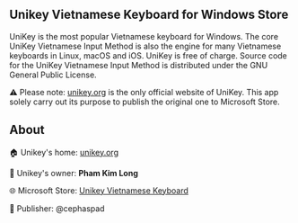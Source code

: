 ## Unikey Vietnamese Keyboard for Windows Store

UniKey is the most popular Vietnamese keyboard for Windows. The core UniKey Vietnamese Input Method is also the engine for many Vietnamese keyboards in Linux, macOS and iOS. UniKey is free of charge. Source code for the UniKey Vietnamese Input Method is distributed under the GNU General Public License.

:warning: Please note: [unikey.org](https://unikey.org) is the only official website of UniKey. This app solely carry out its purpose to publish the original one to Microsoft Store.

## About
:house: Unikey's home: [unikey.org](https://unikey.org/)

:bust_in_silhouette: Unikey's owner: **Pham Kim Long**

:globe_with_meridians: Microsoft Store:  [Unikey Vietnamese Keyboard](https://www.microsoft.com/store/apps/9N4SDQCH559B)

:construction_worker: Publisher: @cephaspad